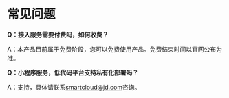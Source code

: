# 常见问题

**Q：接入服务需要付费吗，如何收费？**

A：本产品目前属于免费阶段，您可以免费使用产品。免费结束时间以官网公布为准。

**Q：小程序服务，低代码平台支持私有化部署吗？**

A：支持，具体请联系[smartcloud@jd.com]()咨询。


